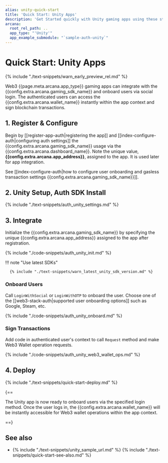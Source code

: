 ```yaml
---
alias: unity-quick-start
title: 'Quick Start: Unity Apps'
description: 'Get Started quickly with Unity gaming apps using these step-by-step instructions. Register the Unity app, obtain a ClientID, and then integrate the app with the Arcana Auth SDK.'
arcana:
  root_rel_path: ..
  app_type: "'Unity'"
  app_example_submodule: "`sample-auth-unity`"
---
```


# Quick Start: Unity Apps

{% include "./text-snippets/warn_early_preview_rel.md" %}

Web3 {{page.meta.arcana.app_type}} gaming apps can integrate with the {{config.extra.arcana.gaming_sdk_name}} and onboard users via social login. The authenticated users can access the {{config.extra.arcana.wallet_name}} instantly within the app context and sign blockchain transactions.

<!--

<img class="an-screenshots" src="/img/an_auth_usage_overview_light.png#only-light" alt="Auth Usage Overview"/>
<img class="an-screenshots" src="/img/an_auth_usage_overview_dark.png#only-dark" alt="Auth Usage Overview"/>

--->

## 1. Register & Configure

Begin by [[register-app-auth|registering the app]] and [[index-configure-auth|configuring auth settings]] the {{config.extra.arcana.gaming_sdk_name}} usage via the {{config.extra.arcana.dashboard_name}}. Note the unique value, **{{config.extra.arcana.app_address}}**, assigned to the app. It is used later for app integration.

See [[index-configure-auth|how to configure user onboarding and gasless transaction settings {{config.extra.arcana.gaming_sdk_name}}]].

## 2. Unity Setup, Auth SDK Install

{% include "./text-snippets/auth_unity_settings.md" %}

## 3. Integrate

Initialize the {{config.extra.arcana.gaming_sdk_name}} by specifying the unique {{config.extra.arcana.app_address}} assigned to the app after registration.

{% include "./code-snippets/auth_unity_init.md" %}

!!! note "Use latest SDKs"
  
      {% include "./text-snippets/warn_latest_unity_sdk_version.md" %}

### Onboard Users

Call `LoginWithSocial` or `LoginWithOTP` to onboard the user. Choose one of the [[web3-stack-auth|supported user onboarding options]] such as Google, Steam, etc. 

{% include "./code-snippets/auth_unity_onboard.md" %}

### Sign Transactions

Add code in authenticated user's context to call `Request` method and make Web3 Wallet operation requests. 

{% include "./code-snippets/auth_unity_web3_wallet_ops.md" %}

## 4. Deploy

{% include "./text-snippets/quick-start-deploy.md" %}

{==

The Unity app is now ready to onboard users via the specified login method. Once the user logs in, the {{config.extra.arcana.wallet_name}} will be instantly accessible for Web3 wallet operations within the app context. 

==}

## See also

* {% include "./text-snippets/unity_sample_url.md" %}
{% include "./text-snippets/quick-start-see-also.md" %}

